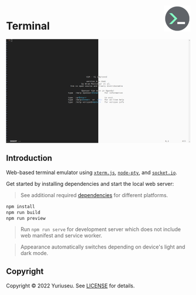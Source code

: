 <img alt="icon" align="right" width="72px" height="72px" src="src/icon.svg"/>

<h1>Terminal</h1>

<img alt="preview" align="center" src="docs/images/preview.png"/>

<h2>Introduction</h2>

<p>Web-based terminal emulator using <a href="https://github.com/xtermjs/xterm.js"><code>xterm.js</code></a>, <a href="https://github.com/microsoft/node-pty"><code>node-pty</code></a>, and <a href="https://github.com/socketio/socket.io"><code>socket.io</code></a>.<p>

<p>Get started by installing dependencies and start the local web server:<p>

<blockquote>See additional required <a href="https://github.com/microsoft/node-pty#dependencies">dependencies</a> for different platforms.</blockquote>

```console
npm install
npm run build
npm run preview
```

<blockquote>Run <code>npm run serve</code> for development server which does not include web manifest and service worker.</blockquote>

<blockquote>Appearance automatically switches depending on device's light and dark mode.</blockquote>

<h2>Copyright</h2>

<p>Copyright &copy; 2022 Yuriuseu. See <a href="LICENSE">LICENSE</a> for details.</p>
